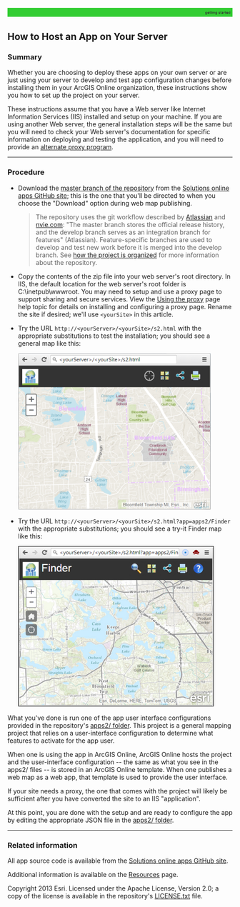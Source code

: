 [how the project is organized]: HowProjectIsOrganized.md
[master branch of the repository]: https://github.com/Esri/local-government-online-apps/archive/master.zip
[Atlassian]: https://www.atlassian.com/git/workflows#!workflow-gitflow
[nvie.com]: http://nvie.com/posts/a-successful-git-branching-model/
[alternate proxy program]: https://github.com/esri/resource-proxy
[default map]: images/defaultMap.png "default map"
[default Finder map]: images/defaultFinderMap.png "default Finder"
[apps2/ folder]: ../../apps2/
[Using the proxy]: https://developers.arcgis.com/javascript/jshelp/ags_proxy.html

[Solutions online apps GitHub site]: https://github.com/Esri/local-government-online-apps
[Resources]: Resources.md
[LICENSE.txt]: ../../LICENSE.txt

![](images/gettingStarted.png)

## How to Host an App on Your Server

### Summary

Whether you are choosing to deploy these apps on your own server or are just using your server to develop and test app configuration changes before installing them in your ArcGIS Online organization, these instructions show you how to set up the project on your server.

These instructions assume that you have a Web server like Internet Information Services (IIS) installed and setup on your machine. If you are using another Web server, the general installation steps will be the same but you will need to check your Web server's documentation for specific information on deploying and testing the application, and you will need to provide an [alternate proxy program][].

----------
### Procedure

* Download the [master branch of the repository][] from the [Solutions online apps GitHub site][]; this is the one that you'll be directed to when you choose the "Download" option during web map publishing.

    > The repository uses the git workflow described by [Atlassian][] and [nvie.com][]: "The master branch stores the official release history, and the develop branch serves as an integration branch for features" (Atlassian). Feature-specific branches are used to develop and test new work before it is merged into the develop branch. See [how the project is organized][] for more information about the repository.

* Copy the contents of the zip file into your web server's root directory. In IIS, the default location for the web server's root folder is C:\inetpub\wwwroot. You may need to setup and use a proxy page to support sharing and secure services. View the [Using the proxy][] page help topic for details on installing and configuring a proxy page. Rename the site if desired; we'll use `<yourSite>` in this article.

* Try the URL `http://<yourServer>/<yourSite>/s2.html` with the appropriate substitutions to test the installation; you should see a general map like this:

    ![default map][]

* Try the URL `http://<yourServer>/<yourSite>/s2.html?app=apps2/Finder` with the appropriate substitutions; you should see a try-it Finder map like this:

    ![default Finder map][]

What you've done is run one of the app user interface configurations provided in the repository's [apps2/ folder][]. This project is a general mapping project that relies on a user-interface configuration to determine what features to activate for the app user.

When one is using the app in ArcGIS Online, ArcGIS Online hosts the project and the user-interface configuration -- the same as what you see in the apps2/ files -- is stored in an ArcGIS Online template. When one publishes a web map as a web app, that template is used to provide the user interface.

If your site needs a proxy, the one that comes with the project will likely be sufficient after you have converted the site to an IIS "application".

At this point, you are done with the setup and are ready to configure the app by editing the appropriate JSON file in the [apps2/ folder][].

----------
### Related information

All app source code is available from the [Solutions online apps GitHub site][].

Additional information is available on the [Resources][] page.

Copyright 2013 Esri. Licensed under the Apache License, Version 2.0; a copy of the license is available in the repository's [LICENSE.txt][] file.
